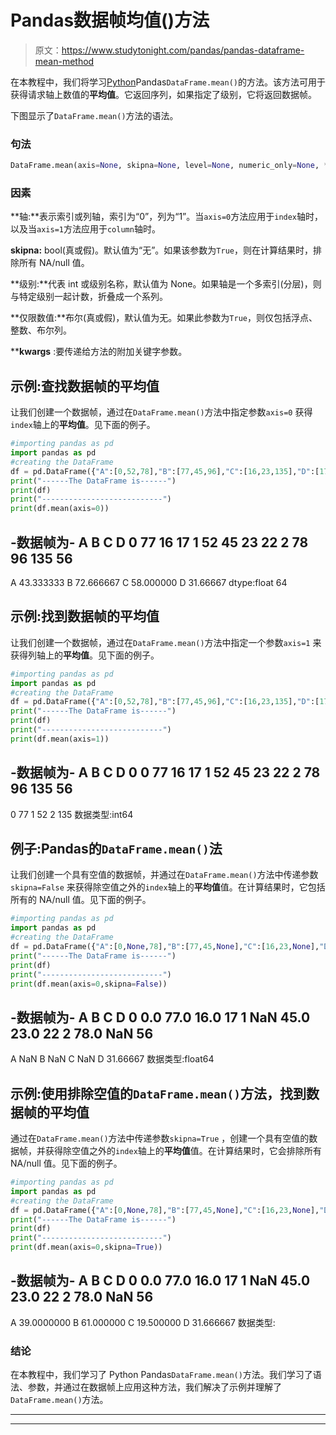 # Pandas数据帧均值()方法

> 原文：<https://www.studytonight.com/pandas/pandas-dataframe-mean-method>

在本教程中，我们将学习[Python](https://www.studytonight.com/python/getting-started-with-python)Pandas`DataFrame.mean()`的方法。该方法可用于获得请求轴上数值的**平均值**。它返回序列，如果指定了级别，它将返回数据帧。

下图显示了`DataFrame.mean()`方法的语法。

### 句法

```py
DataFrame.mean(axis=None, skipna=None, level=None, numeric_only=None, **kwargs)
```

### 因素

**轴:**表示索引或列轴，索引为“0”，列为“1”。当`axis=0`方法应用于`index`轴时，以及当`axis=1`方法应用于`column`轴时。

**skipna:** bool(真或假)。默认值为“无”。如果该参数为`True`，则在计算结果时，排除所有 NA/null 值。

**级别:**代表 int 或级别名称，默认值为 None。如果轴是一个多索引(分层)，则与特定级别一起计数，折叠成一个系列。

**仅限数值:**布尔(真或假)，默认值为无。如果此参数为`True`，则仅包括浮点、整数、布尔列。

****kwargs** :要传递给方法的附加关键字参数。

## 示例:查找数据帧的**平均值**

让我们创建一个数据帧，通过在`DataFrame.mean()`方法中指定参数`axis=0` 获得`index`轴上的**平均值**。见下面的例子。

```py
#importing pandas as pd
import pandas as pd
#creating the DataFrame
df = pd.DataFrame({"A":[0,52,78],"B":[77,45,96],"C":[16,23,135],"D":[17, 22, 56]}) 
print("------The DataFrame is------")
print(df)
print("---------------------------")
print(df.mean(axis=0))
```

-数据帧为-
A B C D
0 77 16 17
1 52 45 23 22
2 78 96 135 56
-
A 43.333333
B 72.666667
C 58.000000
D 31.66667
dtype:float 64

## 示例:找到数据帧的**平均值**

让我们创建一个数据帧，通过在`DataFrame.mean()`方法中指定一个参数`axis=1` 来获得列轴上的**平均值**。见下面的例子。

```py
#importing pandas as pd
import pandas as pd
#creating the DataFrame
df = pd.DataFrame({"A":[0,52,78],"B":[77,45,96],"C":[16,23,135],"D":[17, 22, 56]}) 
print("------The DataFrame is------")
print(df)
print("---------------------------")
print(df.mean(axis=1))
```

-数据帧为-
A B C D
0 0 77 16 17
1 52 45 23 22
2 78 96 135 56
-
0 77
1 52
2 135
数据类型:int64

## 例子:Pandas的`DataFrame.mean()`法

让我们创建一个具有空值的数据帧，并通过在`DataFrame.mean()`方法中传递参数`skipna=False` 来获得除空值之外的`index`轴上的**平均值**值。在计算结果时，它包括所有的 NA/null 值。见下面的例子。

```py
#importing pandas as pd
import pandas as pd
#creating the DataFrame
df = pd.DataFrame({"A":[0,None,78],"B":[77,45,None],"C":[16,23,None],"D":[17, 22, 56]}) 
print("------The DataFrame is------")
print(df)
print("---------------------------")
print(df.mean(axis=0,skipna=False))
```

-数据帧为-
A B C D
0 0.0 77.0 16.0 17
1 NaN 45.0 23.0 22
2 78.0 NaN 56
-
A NaN
B NaN
C NaN
D 31.66667
数据类型:float64

## 示例:使用排除空值的`DataFrame.mean()`方法，找到数据帧的**平均值**

通过在`DataFrame.mean()`方法中传递参数`skipna=True` ，创建一个具有空值的数据帧，并获得除空值之外的`index`轴上的**平均值**值。在计算结果时，它会排除所有 NA/null 值。见下面的例子。

```py
#importing pandas as pd
import pandas as pd
#creating the DataFrame
df = pd.DataFrame({"A":[0,None,78],"B":[77,45,None],"C":[16,23,None],"D":[17, 22, 56]}) 
print("------The DataFrame is------")
print(df)
print("---------------------------")
print(df.mean(axis=0,skipna=True))
```

-数据帧为-
A B C D
0 0.0 77.0 16.0 17
1 NaN 45.0 23.0 22
2 78.0 NaN 56
-
A 39.0000000
B 61.000000
C 19.500000
D 31.666667
数据类型:

### 结论

在本教程中，我们学习了 Python Pandas`DataFrame.mean()`方法。我们学习了语法、参数，并通过在数据帧上应用这种方法，我们解决了示例并理解了 `DataFrame.mean()`方法。

* * *

* * *